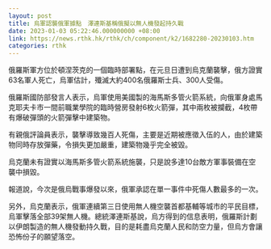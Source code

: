```yaml
---
layout: post
title: 烏軍認襲俄軍據點　澤連斯基稱俄擬以無人機發起持久戰
date: 2023-01-03 05:22:46.000000000 +08:00
link: https://news.rthk.hk/rthk/ch/component/k2/1682280-20230103.htm
categories: rthk
---
```


俄羅斯軍方位於頓涅茨克的一個臨時部署點，在元旦日遭到烏克蘭襲擊，俄方證實63名軍人死亡，烏軍估計，殲滅大約400名俄羅斯士兵、300人受傷。

俄羅斯國防部發言人表示，烏軍使用美國製的海馬斯多管火箭系統，向俄軍身處馬克耶夫卡市一間前職業學院的臨時營房發射6枚火箭彈，其中兩枚被攔截，4枚帶有爆破彈頭的火箭彈擊中建築物。

有親俄評論員表示，襲擊導致幾百人死傷，主要是近期被應徵入伍的人，由於建築物同時存放彈藥，令損失更加嚴重，建築物幾乎完全被毀。

烏克蘭未有證實以海馬斯多管火箭系統施襲，只是說多達10台敵方軍事裝備在空襲中損毀。

報道說，今次是俄烏戰事爆發以來，俄軍承認在單一事件中死傷人數最多的一次。

另外，烏克蘭表示，俄軍連續第三日使用無人機空襲首都基輔等城市的平民目標，烏軍擊落全部39架無人機。總統澤連斯基說，烏方得到的信息表明，俄羅斯計劃以伊朗製造的無人機發動持久戰，目的是耗盡烏克蘭人民和防空力量，但烏方會讓恐怖份子的願望落空。
